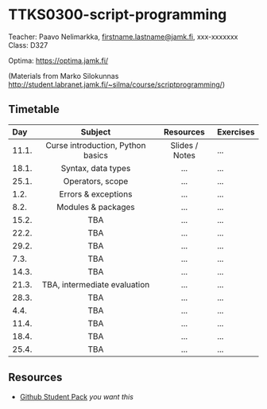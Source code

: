 # TTKS0300-script-programming

Teacher: Paavo Nelimarkka, firstname.lastname@jamk.fi, xxx-xxxxxxx   
Class: D327

Optima: https://optima.jamk.fi/

(Materials from Marko Silokunnas http://student.labranet.jamk.fi/~silma/course/scriptprogramming/)

## Timetable
| Day | Subject | Resources | Exercises |
|:--------|:----------:|:-----:|---------|
| 11.1. | Curse introduction, Python basics | Slides / Notes | ... |
| 18.1. | Syntax, data types | ... | ... |
| 25.1. | Operators, scope | ... | ... |
| 1.2. | Errors & exceptions | ... | ... |
| 8.2. | Modules & packages | ... | ... |
| 15.2. | TBA | ... | ... |
| 22.2. | TBA | ... | ... |
| 29.2. | TBA | ... | ... |
| 7.3. | TBA | ... | ... |
| 14.3. | TBA | ... | ... |
| 21.3. | TBA, intermediate evaluation | ... | ... |
| 28.3. | TBA | ... | ... |
| 4.4. | TBA | ... | ... |
| 11.4. | TBA | ... | ... |
| 18.4. | TBA | ... | ... |
| 25.4. | TBA | ... | ... |



## Resources

- [Github Student Pack](https://education.github.com/pack) _you want this_
